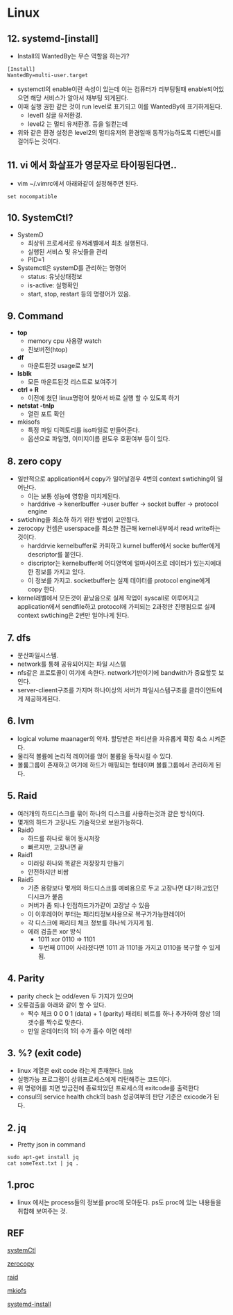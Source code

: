 # Linux

## 12. systemd-[install]
* Install의 WantedBy는 무슨 역할을 하는가?
```
[Install]
WantedBy=multi-user.target
```

* systemctl의 enable이란 속성이 있는데 이는 컴퓨터가 리부팅될때 enable되어있으면 해당 서비스가 알아서 재부팅 되게된다. 
* 이때 실행 권한 같은 것이 run level로 표기되고 이를 WantedBy에 표기하게된다. 
  * level1 싱글 유저환경.
  * level2 는 멀티 유저환경. 등을 일컫는데
* 위와 같은 환경 설정은 level2의 멀티유저의 환경일때 동작가능하도록 디펜던시를 걸어두는 것이다. 

## 11. vi 에서 화살표가 영문자로 타이핑된다면..

* vim ~/.vimrc에서 아래와같이 설정해주면 된다.

~~~ 
set nocompatible 
~~~



## 10. SystemCtl?

* SystemD
  * 최상위 프로세서로 유저레벨에서 최초 실행된다.
  * 실행된 서비스 및 유닛들을 관리
  * PID=1
* Systemctl은 systemD를 관리하는 명령어
  * status: 유닛상태정보
  * is-active: 실행확인
  * start, stop, restart 등의 명령어가 있음.



## 9. Command

* **top**
  - memory cpu 사용량 watch
  - 진보버전(htop)
* **df**
  - 마운트된것 usage로 보기
* **lsblk** 
  - 모든 마운트된것 리스트로 보여주기
* **ctrl + R**
  - 이전에 쳤던 linux명령어 찾아서 바로 실행 할 수 있도록 하기
* **netstat -tnlp**
  * 열린 포트 확인
* mkisofs
  * 특정 파일 디렉토리를 iso파일로 만들어준다. 
  * 옵션으로 파일명, 이미지이름 윈도우 호환여부 등이 있다.



## 8. zero copy

* 일반적으로 application에서 copy가 일어날경우 4번의 context swtiching이 일어난다. 
  * 이는 보통 성능에 영향을 미치게된다.
  * harddrive -> kenerlbuffer ->user buffer -> socket buffer -> protocol engine 
* swtiching을 최소하 하기 위한 방법이 고안됬다.
* zerocopy 컨셉은 userspace를 최소한 접근해 kernel내부에서 read write하는 것이다.
  * harddrvie kernelbuffer로 카피하고 kurnel buffer에서 socke buffer에게 descriptor를 붙인다.
  * discriptor는 kernelbuffer에 어디영역에 얼마사이즈로 데이터가 있는지에대한 정보를 가지고 있다.
  * 이 정보를 가지고. socketbuffer는 실제 데이터를 protocol engine에게 copy 한다.
* kernel레벨에서 모든것이 끝났음으로 실제 작업이 syscall로 이루어지고 application에서 sendfile하고 protocol에 가피되는 2과정만 진행됨으로 실제 context swtiching은 2번만 일어나게 된다.



## 7. dfs

* 분산파일시스템. 
* network를 통해 공유되어지는 파일 시스템
* nfs같은 프로토콜이 여기에 속한다. network기반이기에 bandwith가 중요할듯 보인다. 
* server-clieent구조를 가지며 하나이상의 서버가 파일시스템구조를 클라이언트에게 제공하게된다.



## 6. lvm

* logical volume maanager의 약자. 할당받은 파티션을 자유롭게 확장 축소 시켜준다.
* 물리적 볼륨에 논리적 레이어를 얹어 불륨을 동작시킬 수 있다.
* 볼륨그룹이 존재하고 여기에 하드가 매핑되는 형태이며 볼륨그룹에서 관리하게 된다.



## 5. Raid

* 여러개의 하드디스크를 묶어 하나의 디스크를 사용하는것과 같은 방식이다.
* 몇개의 하드가 고장나도 기술적으로 보완가능하다.
* Raid0
  * 하드를 하나로 묶어 동시저장
  * 빠르지만, 고장나면 끝
* Raid1
  * 미러링 하나와 똑같은 저장장치 만들기
  * 안전하지만 비쌈
* Raid5
  * 기존 용량보다 몇개의 하드디스크를 예비용으로 두고 고장나면 대기하고있던 디시크가 붙음
  * 커버가 좀 되나 인접하드가가같이 고장날 수 있음
  * 이 이후레이어 부터는 패리티정보사용으로 복구가가능한레이어
  * 각 디스크에 패리티 체크 정보를 하나씩 가지게 됨.
  * 에러 검출은 xor 방식
    *  1011 xor 0110 => 1101  
    * 두번째  0110이 사라졌다면 1011 과 1101을 가지고 0110을 복구할 수 있게됨. 



## 4. Parity 

* parity check 는 odd/even 두 가지가 있으며
* 오류검출을 아래와 같이 할 수 있다.
  * 짝수 체크 0 0 0 1 (data) + 1 (parity)  패리티 비트를 하나 추가하여 항상 1의 갯수를 짝수로 맞춘다. 
  * 만일 온데이터의  1의 수가 홀수 이면  에러!


## 3. %? (exit code)
* linux 계열은 exit code 라는게 존재한다. [link](https://www.tldp.org/LDP/abs/html/exitcodes.html)
* 실행가능 프로그램이 상위프로세스에게 리턴해주는 코드이다. 
* 위 명령어를 치면 방금전에 종료되었던 프로세스의 exitcode를 출력한다
* consul의 service health chck의 bash 성공여부의 판단 기준은 exicode가 된다. 

## 2. jq 
* Pretty json in command

~~~
sudo apt-get install jq
cat someText.txt | jq .
~~~

## 1.proc
* linux 에서는 process들의 정보를  proc에 모아둔다.  ps도 proc에 있는 내용들을 취합해 보여주는 것.

## REF

[systemCtl](http://haker.tistory.com/51)

[zerocopy](https://www.linuxjournal.com/article/6345)

[raid](https://jerrystyle.tistory.com/56)

[mkiofs](https://idchowto.com/?p=8294)

[systemd-install](https://idchowto.com/?p=20095)

